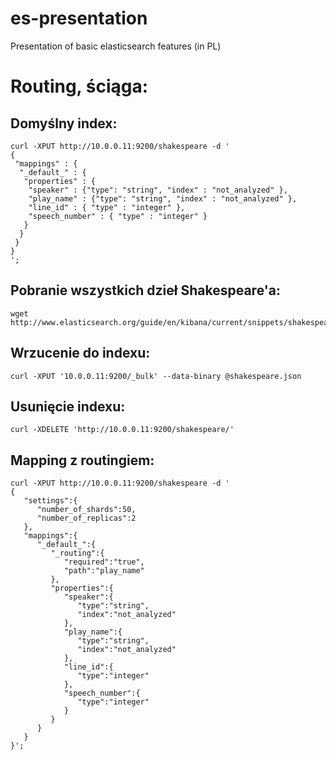 es-presentation
===============

Presentation of basic elasticsearch features (in PL)

# Routing, ściąga:

## Domyślny index:
```
curl -XPUT http://10.0.0.11:9200/shakespeare -d '
{
 "mappings" : {
  "_default_" : {
   "properties" : {
    "speaker" : {"type": "string", "index" : "not_analyzed" },
    "play_name" : {"type": "string", "index" : "not_analyzed" },
    "line_id" : { "type" : "integer" },
    "speech_number" : { "type" : "integer" }
   }
  }
 }
}
';
```
## Pobranie wszystkich dzieł Shakespeare'a:
```
wget http://www.elasticsearch.org/guide/en/kibana/current/snippets/shakespeare.json
```
## Wrzucenie do indexu:
```
curl -XPUT '10.0.0.11:9200/_bulk' --data-binary @shakespeare.json
```
## Usunięcie indexu:
```
curl -XDELETE 'http://10.0.0.11:9200/shakespeare/'
```
## Mapping z routingiem:
```
curl -XPUT http://10.0.0.11:9200/shakespeare -d '
{  
   "settings":{  
      "number_of_shards":50,
      "number_of_replicas":2
   },
   "mappings":{  
      "_default_":{  
         "_routing":{  
            "required":"true",
            "path":"play_name"
         },
         "properties":{  
            "speaker":{  
               "type":"string",
               "index":"not_analyzed"
            },
            "play_name":{  
               "type":"string",
               "index":"not_analyzed"
            },
            "line_id":{  
               "type":"integer"
            },
            "speech_number":{  
               "type":"integer"
            }
         }
      }
   }
}';
```
